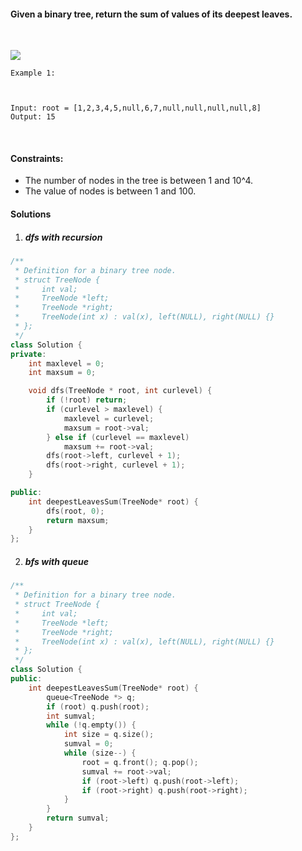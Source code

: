 #### Given a binary tree, return the sum of values of its deepest leaves.
 


![](https://assets.leetcode.com/uploads/2019/07/31/1483_ex1.png)
```
Example 1:



Input: root = [1,2,3,4,5,null,6,7,null,null,null,null,8]
Output: 15
```
 

#### Constraints:

- The number of nodes in the tree is between 1 and 10^4.
- The value of nodes is between 1 and 100.


#### Solutions

1. ##### dfs with recursion

```c++
/**
 * Definition for a binary tree node.
 * struct TreeNode {
 *     int val;
 *     TreeNode *left;
 *     TreeNode *right;
 *     TreeNode(int x) : val(x), left(NULL), right(NULL) {}
 * };
 */
class Solution {
private:
    int maxlevel = 0;
    int maxsum = 0;

    void dfs(TreeNode * root, int curlevel) {
        if (!root) return;
        if (curlevel > maxlevel) {
            maxlevel = curlevel;
            maxsum = root->val;
        } else if (curlevel == maxlevel)
            maxsum += root->val;
        dfs(root->left, curlevel + 1);
        dfs(root->right, curlevel + 1);
    }

public:
    int deepestLeavesSum(TreeNode* root) {
        dfs(root, 0);
        return maxsum;
    }
};
```

2. ##### bfs with queue

```c++
/**
 * Definition for a binary tree node.
 * struct TreeNode {
 *     int val;
 *     TreeNode *left;
 *     TreeNode *right;
 *     TreeNode(int x) : val(x), left(NULL), right(NULL) {}
 * };
 */
class Solution {
public:
    int deepestLeavesSum(TreeNode* root) {
        queue<TreeNode *> q;
        if (root) q.push(root);
        int sumval;
        while (!q.empty()) {
            int size = q.size();
            sumval = 0;
            while (size--) {
                root = q.front(); q.pop();
                sumval += root->val;
                if (root->left) q.push(root->left);
                if (root->right) q.push(root->right);
            }
        }
        return sumval;
    }
};
```